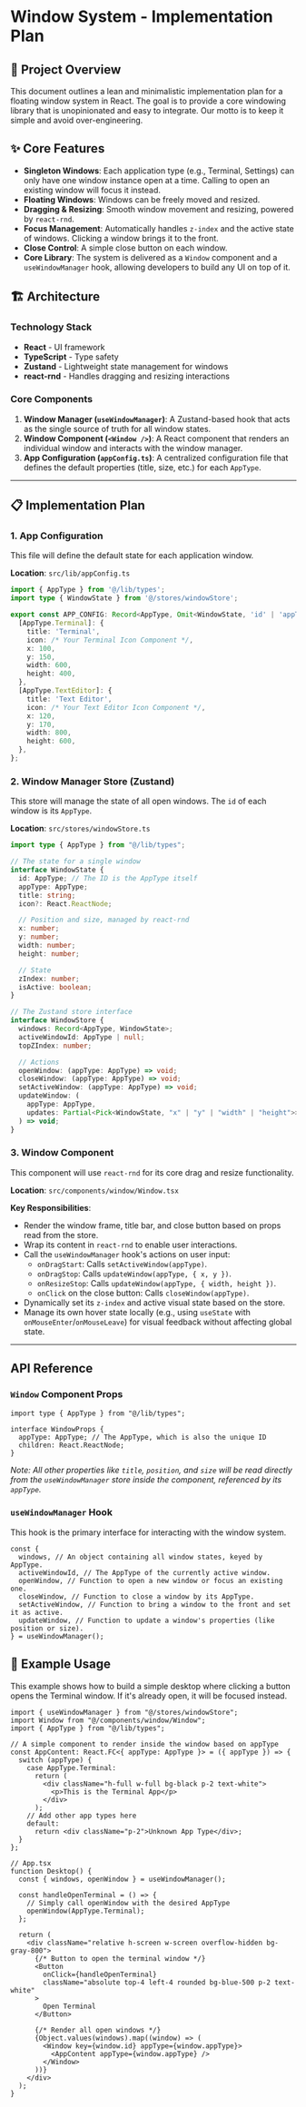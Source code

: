 # Window System - Implementation Plan

## 🎯 Project Overview

This document outlines a lean and minimalistic implementation plan for a floating window system in React. The goal is to provide a core windowing library that is unopinionated and easy to integrate. Our motto is to keep it simple and avoid over-engineering.

## ✨ Core Features

- **Singleton Windows**: Each application type (e.g., Terminal, Settings) can only have one window instance open at a time. Calling to open an existing window will focus it instead.
- **Floating Windows**: Windows can be freely moved and resized.
- **Dragging & Resizing**: Smooth window movement and resizing, powered by `react-rnd`.
- **Focus Management**: Automatically handles `z-index` and the active state of windows. Clicking a window brings it to the front.
- **Close Control**: A simple close button on each window.
- **Core Library**: The system is delivered as a `Window` component and a `useWindowManager` hook, allowing developers to build any UI on top of it.

## 🏗️ Architecture

### Technology Stack

- **React** - UI framework
- **TypeScript** - Type safety
- **Zustand** - Lightweight state management for windows
- **react-rnd** - Handles dragging and resizing interactions

### Core Components

1.  **Window Manager (`useWindowManager`)**: A Zustand-based hook that acts as the single source of truth for all window states.
2.  **Window Component (`<Window />`)**: A React component that renders an individual window and interacts with the window manager.
3.  **App Configuration (`appConfig.ts`)**: A centralized configuration file that defines the default properties (title, size, etc.) for each `AppType`.

---

## 📋 Implementation Plan

### 1. App Configuration

This file will define the default state for each application window.

**Location**: `src/lib/appConfig.ts`

```typescript
import { AppType } from '@/lib/types';
import type { WindowState } from '@/stores/windowStore';

export const APP_CONFIG: Record<AppType, Omit<WindowState, 'id' | 'appType' | 'zIndex' | 'isActive'>> = {
  [AppType.Terminal]: {
    title: 'Terminal',
    icon: /* Your Terminal Icon Component */,
    x: 100,
    y: 150,
    width: 600,
    height: 400,
  },
  [AppType.TextEditor]: {
    title: 'Text Editor',
    icon: /* Your Text Editor Icon Component */,
    x: 120,
    y: 170,
    width: 800,
    height: 600,
  },
};
```

### 2. Window Manager Store (Zustand)

This store will manage the state of all open windows. The `id` of each window is its `AppType`.

**Location**: `src/stores/windowStore.ts`

```typescript
import type { AppType } from "@/lib/types";

// The state for a single window
interface WindowState {
  id: AppType; // The ID is the AppType itself
  appType: AppType;
  title: string;
  icon?: React.ReactNode;

  // Position and size, managed by react-rnd
  x: number;
  y: number;
  width: number;
  height: number;

  // State
  zIndex: number;
  isActive: boolean;
}

// The Zustand store interface
interface WindowStore {
  windows: Record<AppType, WindowState>;
  activeWindowId: AppType | null;
  topZIndex: number;

  // Actions
  openWindow: (appType: AppType) => void;
  closeWindow: (appType: AppType) => void;
  setActiveWindow: (appType: AppType) => void;
  updateWindow: (
    appType: AppType,
    updates: Partial<Pick<WindowState, "x" | "y" | "width" | "height">>
  ) => void;
}
```

### 3. Window Component

This component will use `react-rnd` for its core drag and resize functionality.

**Location**: `src/components/window/Window.tsx`

**Key Responsibilities**:

- Render the window frame, title bar, and close button based on props read from the store.
- Wrap its content in `react-rnd` to enable user interactions.
- Call the `useWindowManager` hook's actions on user input:
  - `onDragStart`: Calls `setActiveWindow(appType)`.
  - `onDragStop`: Calls `updateWindow(appType, { x, y })`.
  - `onResizeStop`: Calls `updateWindow(appType, { width, height })`.
  - `onClick` on the close button: Calls `closeWindow(appType)`.
- Dynamically set its `z-index` and active visual state based on the store.
- Manage its own hover state locally (e.g., using `useState` with `onMouseEnter`/`onMouseLeave`) for visual feedback without affecting global state.

---

## API Reference

### `Window` Component Props

```tsx
import type { AppType } from "@/lib/types";

interface WindowProps {
  appType: AppType; // The AppType, which is also the unique ID
  children: React.ReactNode;
}
```

_Note: All other properties like `title`, `position`, and `size` will be read directly from the `useWindowManager` store inside the component, referenced by its `appType`._

### `useWindowManager` Hook

This hook is the primary interface for interacting with the window system.

```tsx
const {
  windows, // An object containing all window states, keyed by AppType.
  activeWindowId, // The AppType of the currently active window.
  openWindow, // Function to open a new window or focus an existing one.
  closeWindow, // Function to close a window by its AppType.
  setActiveWindow, // Function to bring a window to the front and set it as active.
  updateWindow, // Function to update a window's properties (like position or size).
} = useWindowManager();
```

## 🚀 Example Usage

This example shows how to build a simple desktop where clicking a button opens the Terminal window. If it's already open, it will be focused instead.

```tsx
import { useWindowManager } from "@/stores/windowStore";
import Window from "@/components/window/Window";
import { AppType } from "@/lib/types";

// A simple component to render inside the window based on appType
const AppContent: React.FC<{ appType: AppType }> = ({ appType }) => {
  switch (appType) {
    case AppType.Terminal:
      return (
        <div className="h-full w-full bg-black p-2 text-white">
          <p>This is the Terminal App</p>
        </div>
      );
    // Add other app types here
    default:
      return <div className="p-2">Unknown App Type</div>;
  }
};

// App.tsx
function Desktop() {
  const { windows, openWindow } = useWindowManager();

  const handleOpenTerminal = () => {
    // Simply call openWindow with the desired AppType
    openWindow(AppType.Terminal);
  };

  return (
    <div className="relative h-screen w-screen overflow-hidden bg-gray-800">
      {/* Button to open the terminal window */}
      <Button
        onClick={handleOpenTerminal}
        className="absolute top-4 left-4 rounded bg-blue-500 p-2 text-white"
      >
        Open Terminal
      </Button>

      {/* Render all open windows */}
      {Object.values(windows).map((window) => (
        <Window key={window.id} appType={window.appType}>
          <AppContent appType={window.appType} />
        </Window>
      ))}
    </div>
  );
}
```
